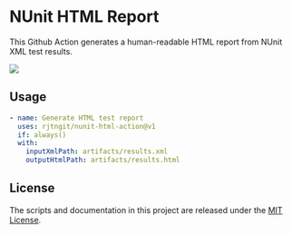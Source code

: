 # NUnit HTML Report

This Github Action generates a human-readable HTML report from NUnit XML test results.

![](example.png)

## Usage

```yaml
- name: Generate HTML test report
  uses: rjtngit/nunit-html-action@v1
  if: always()
  with:
    inputXmlPath: artifacts/results.xml
    outputHtmlPath: artifacts/results.html
```

## License

The scripts and documentation in this project are released under the [MIT License](https://github.com/rjtngit/nunit-html-action/blob/main/LICENSE).
